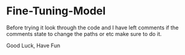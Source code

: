 # Fine-Tuning-Model

Before trying it look through the code and I have left comments if the comments state to change the paths or etc make sure to do it.

Good Luck, Have Fun
